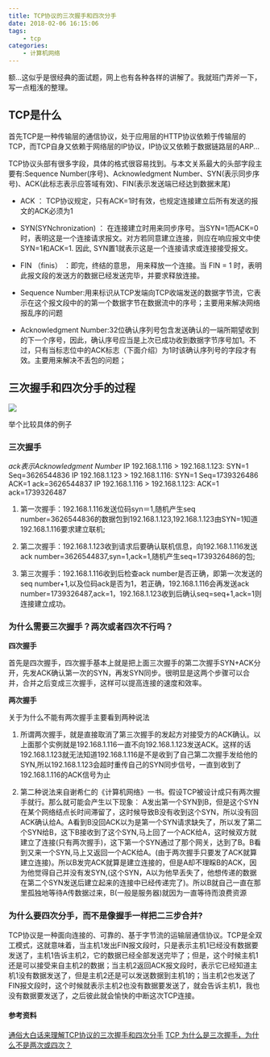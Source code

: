 ```yaml
---
title: TCP协议的三次握手和四次分手
date: 2018-02-06 16:15:06
tags:
    - tcp
categories:
    - 计算机网络
---
```


额...这似乎是很经典的面试题，网上也有各种各样的讲解了。我就班门弄斧一下，写一点粗浅的整理。

<!--more-->

## TCP是什么

首先TCP是一种传输层的通信协议，处于应用层的HTTP协议依赖于传输层的TCP，而TCP自身又依赖于网络层的IP协议，IP协议又依赖于数据链路层的ARP...

TCP协议头部有很多字段，具体的格式很容易找到。与本文关系最大的头部字段主要有:Sequence Number(序号)、Acknowledgment Number、SYN(表示同步序号)、ACK(此标志表示应答域有效)、FIN(表示发送端已经达到数据末尾)

- ACK ： TCP协议规定，只有ACK=1时有效，也规定连接建立后所有发送的报文的ACK必须为1

- SYN(SYNchronization) ： 在连接建立时用来同步序号。当SYN=1而ACK=0时，表明这是一个连接请求报文。对方若同意建立连接，则应在响应报文中使SYN=1和ACK=1. 因此, SYN置1就表示这是一个连接请求或连接接受报文。

- FIN （finis） ：即完，终结的意思， 用来释放一个连接。当 FIN = 1 时，表明此报文段的发送方的数据已经发送完毕，并要求释放连接。

- Sequence Number:用来标识从TCP发端向TCP收端发送的数据字节流，它表示在这个报文段中的的第一个数据字节在数据流中的序号；主要用来解决网络报乱序的问题

- Acknowledgment Number:32位确认序列号包含发送确认的一端所期望收到的下一个序号，因此，确认序号应当是上次已成功收到数据字节序号加1。不过，只有当标志位中的ACK标志（下面介绍）为1时该确认序列号的字段才有效。主要用来解决不丢包的问题；

## 三次握手和四次分手的过程

![](https://raw.githubusercontent.com/caistrong/Blog/master/_posts/http-tcp/tcp.jpg)

举个比较具体的例子
### 三次握手
*ack表示Acknowledgment Number*
IP 192.168.1.116 > 192.168.1.123: SYN=1 Seq=3626544836
IP 192.168.1.123 > 192.168.1.116: SYN=1 Seq=1739326486 ACK=1 ack=3626544837
IP 192.168.1.116 > 192.168.1.123: ACK=1 ack=1739326487

1. 第一次握手：192.168.1.116发送位码syn＝1,随机产生seq number=3626544836的数据包到192.168.1.123,192.168.1.123由SYN=1知道192.168.1.116要求建立联机;

2. 第二次握手：192.168.1.123收到请求后要确认联机信息，向192.168.1.116发送ack number=3626544837,syn=1,ack=1,随机产生seq=1739326486的包;

3. 第三次握手：192.168.1.116收到后检查ack number是否正确，即第一次发送的seq number+1,以及位码ack是否为1，若正确，192.168.1.116会再发送ack number=1739326487,ack=1，192.168.1.123收到后确认seq=seq+1,ack=1则连接建立成功。

### 为什么需要三次握手？两次或者四次不行吗？

**四次握手**

首先是四次握手，四次握手基本上就是把上面三次握手的第二次握手SYN+ACK分开，先发ACK确认第一次的SYN，再发SYN同步。很明显是这两个步骤可以合并，合并之后变成三次握手，这样可以提高连接的速度和效率。

**两次握手**

关于为什么不能有两次握手主要看到两种说法

1. 所谓两次握手，就是直接取消了第三次握手的发起方对接受方的ACK确认。以上面那个实例就是192.168.1.116一直不向192.168.1.123发送ACK。这样的话192.168.1.123就无法知道192.168.1.116是不是收到了自己第二次握手发给他的SYN,所以192.168.1.123会超时重传自己的SYN同步信号，一直到收到了192.168.1.116的ACK信号为止

2. 第二种说法来自谢希仁的《计算机网络》一书。假设TCP被设计成只有两次握手就行。那么就可能会产生以下现象：
A发出第一个SYN到B，但是这个SYN在某个网络结点长时间滞留了，这时候导致B没有收到这个SYN，所以没有回ACK确认给A。A看到B没回ACK以为是第一个SYN请求缺失了，所以发了第二个SYN给B，这下B接收到了这个SYN,马上回了一个ACK给A，这时候双方就建立了连接(只有两次握手)，这下第一个SYN通过了那个网关，达到了B。B看到又来一个SYN,马上又返回一个ACK给A。(由于两次握手只要发了ACK就算建立连接)。所以B发完ACK就算是建立连接的，但是A却不理睬B的ACK，因为他觉得自己并没有发SYN,(这个SYN，A以为他早丢失了，他想传递的数据在第二个SYN发送后建立起来的连接中已经传递完了)。所以B就自己一直在那里孤独地等待A传数据过来，B(一般是服务器)就因为一直等待而浪费资源

### 为什么要四次分手，而不是像握手一样把二三步合并?

TCP协议是一种面向连接的、可靠的、基于字节流的运输层通信协议。TCP是全双工模式，这就意味着，当主机1发出FIN报文段时，只是表示主机1已经没有数据要发送了，主机1告诉主机2，它的数据已经全部发送完毕了；但是，这个时候主机1还是可以接受来自主机2的数据；当主机2返回ACK报文段时，表示它已经知道主机1没有数据发送了，但是主机2还是可以发送数据到主机1的；当主机2也发送了FIN报文段时，这个时候就表示主机2也没有数据要发送了，就会告诉主机1，我也没有数据要发送了，之后彼此就会愉快的中断这次TCP连接。

#### 参考资料

[通俗大白话来理解TCP协议的三次握手和四次分手](https://github.com/jawil/blog/issues/14)
[TCP 为什么是三次握手，为什么不是两次或四次？](https://www.zhihu.com/question/24853633)